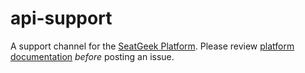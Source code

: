 # api-support

A support channel for the [SeatGeek Platform](http://platform.seatgeek.com/). Please review [platform documentation](http://platform.seatgeek.com/) _before_ posting an issue.
